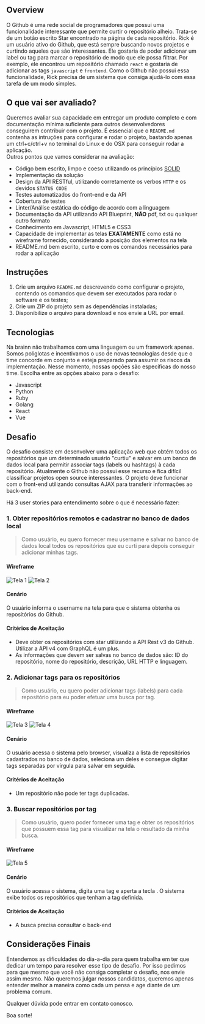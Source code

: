 ## Overview

O Github é uma rede social de programadores que possui uma funcionalidade interessante que permite curtir o repositório alheio. Trata-se de um botão escrito Star encontrado na página de cada repositório. Rick é um usuário ativo do Github, que está sempre buscando novos projetos e curtindo aqueles que são interessantes. Ele gostaria de poder adicionar um label ou tag para marcar o repositório de modo que ele possa filtrar. Por exemplo, ele encontrou um repositório chamado `react` e gostaria de adicionar as tags `javascript` e `frontend`. Como o Github não possui essa funcionalidade, Rick precisa de um sistema que consiga ajudá-lo com essa tarefa de um modo simples.

## O que vai ser avaliado?

Queremos avaliar sua capacidade em entregar um produto completo e com documentação mínima suficiente para outros desenvolvedores conseguirem contribuir com o projeto. É essencial que o `README.md` contenha as intruções para configurar e rodar o projeto, bastando apenas um ctrl+c/ctrl+v no terminal do Linux e do OSX para conseguir rodar a aplicação.     
Outros pontos que vamos considerar na avaliação:

- Código bem escrito, limpo e coeso utilizando os princípios [SOLID](https://www.google.com.br/search?q=principios+solid&oq=principios+solid)
- Implementação da solução
- Design da API RESTful, utilizando corretamente os verbos `HTTP` e os devidos `STATUS CODE`
- Testes automatizados do front-end e da API
- Cobertura de testes
- Linter/Análise estática do código de acordo com a linguagem
- Documentação da API utilizando API Blueprint, **NÃO** pdf, txt ou qualquer outro formato
- Conhecimento em Javascript, HTML5 e CSS3
- Capacidade de implementar as telas **EXATAMENTE** como está no wireframe fornecido, considerando a posição dos elementos na tela
- README.md bem escrito, curto e com os comandos necessários para rodar a aplicação

## Instruções

1. Crie um arquivo `README.md` descrevendo como configurar o projeto, contendo os comandos que devem ser executados para rodar o software e os testes;
2. Crie um ZIP do projeto sem as dependências instaladas;
3. Disponibilize o arquivo para download e nos envie a URL por email.

## Tecnologias

Na brainn não trabalhamos com uma linguagem ou um framework apenas. Somos poliglotas e incentivamos o uso de novas tecnologias desde que o time concorde em conjunto e esteja preparado para assumir os riscos da implementação. Nesse momento, nossas opções são específicas do nosso time. Escolha entre as opções abaixo para o desafio:

* Javascript
* Python
* Ruby
* Golang
* React
* Vue

## Desafio

O desafio consiste em desenvolver uma aplicação web que obtém todos os repositórios que um determinado usuário "curtiu" e salvar em um banco de dados local para permitir associar tags (labels ou hashtags) à cada repositório. Atualmente o Github não possui esse recurso e fica difícil classificar projetos open source interessantes.
O projeto deve funcionar com o front-end utilizando consultas AJAX para transferir informações ao back-end.

Há 3 user stories para entendimento sobre o que é necessário fazer:

### 1. Obter repositórios remotos e cadastrar no banco de dados local

> Como usuário, eu quero fornecer meu username e salvar no banco de dados local todos os repositórios que eu curti para depois conseguir adicionar minhas tags.

#### Wireframe

![Tela 1](wireframes/01.png?raw=true "Insira o username")
![Tela 2](wireframes/02.png?raw=true "Loading...")

#### Cenário

O usuário informa o username na tela para que o sistema obtenha os repositórios do Github.

#### Critérios de Aceitação

* Deve obter os repositórios com star utilizando a API Rest v3 do Github. Utilizar a API v4 com GraphQL é um plus.
* As informações que devem ser salvas no banco de dados são: ID do repositório, nome do repositório, descrição, URL HTTP e linguagem.

### 2. Adicionar tags para os repositórios

> Como usuário, eu quero poder adicionar tags (labels) para cada repositório para eu poder efetuar uma busca por tag.

#### Wireframe

![Tela 3](wireframes/03.png?raw=true "Lista de todos os repositórios")
![Tela 4](wireframes/04.png?raw=true "Adicionando tag")

#### Cenário

O usuário acessa o sistema pelo browser, visualiza a lista de repositórios cadastrados no banco de dados, seleciona um deles e consegue digitar tags separadas por vírgula para salvar em seguida.

#### Critérios de Aceitação

* Um repositório não pode ter tags duplicadas.

### 3. Buscar repositórios por tag

> Como usuário, quero poder fornecer uma tag e obter os repositórios que possuem essa tag para visualizar na tela o resultado da minha busca.

#### Wireframe

![Tela 5](wireframes/05.png?raw=true "Busca por tag")

#### Cenário

O usuário acessa o sistema, digita uma tag e aperta a tecla <Enter>. O sistema exibe todos os repositórios que tenham a tag definida.

#### Critérios de Aceitação

* A busca precisa consultar o back-end


## Considerações Finais

Entendemos as dificuldades do dia-a-dia para quem trabalha em ter que dedicar um tempo para resolver esse tipo de desafio. Por isso pedimos para que mesmo que você não consiga completar o desafio, nos envie assim mesmo. Não queremos julgar nossos candidatos, queremos apenas entender melhor a maneira como cada um pensa e age diante de um problema comum.  

Qualquer dúvida pode entrar em contato conosco.  

Boa sorte!
